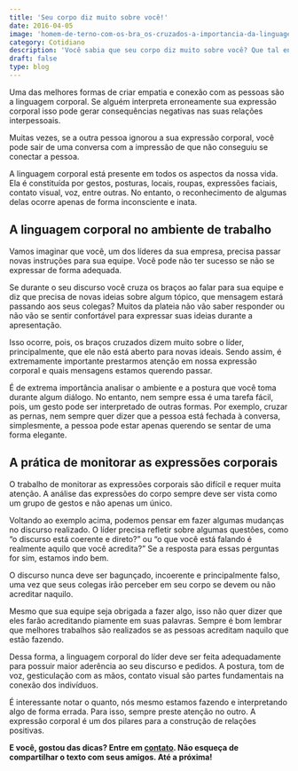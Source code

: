```yaml
---
title: 'Seu corpo diz muito sobre você!'
date: 2016-04-05
image: 'homem-de-terno-com-os-bra_os-cruzados-a-importancia-da-linguagem-corporal.jpg'
category: Cotidiano
description: 'Você sabia que seu corpo diz muito sobre você? Que tal entender um pouco mais sobre isso, leia aqui algumas dicas!'
draft: false
type: blog
---
```


Uma das melhores formas de criar empatia e conexão com as pessoas são a linguagem corporal. Se alguém interpreta erroneamente sua expressão corporal isso pode gerar consequências negativas nas suas relações interpessoais.

Muitas vezes, se a outra pessoa ignorou a sua expressão corporal, você pode sair de uma conversa com a impressão de que não conseguiu se conectar a pessoa.

A linguagem corporal está presente em todos os aspectos da nossa vida. Ela é constituída por gestos, posturas, locais, roupas, expressões faciais, contato visual, voz, entre outras. No entanto, o reconhecimento de algumas delas ocorre apenas de forma inconsciente e inata.

## A linguagem corporal no ambiente de trabalho

Vamos imaginar que você, um dos líderes da sua empresa, precisa passar novas instruções para sua equipe. Você pode não ter sucesso se não se expressar de forma adequada.

Se durante o seu discurso você cruza os braços ao falar para sua equipe e diz que precisa de novas ideias sobre algum tópico, que mensagem estará passando aos seus colegas? Muitos da plateia não vão saber responder ou não vão se sentir confortável para expressar suas ideias durante a apresentação.

Isso ocorre, pois, os braços cruzados dizem muito sobre o líder, principalmente, que ele não está aberto para novas ideais. Sendo assim, é extremamente importante prestarmos atenção em nossa expressão corporal e quais mensagens estamos querendo passar.

É de extrema importância analisar o ambiente e a postura que você toma durante algum diálogo. No entanto, nem sempre essa é uma tarefa fácil, pois, um gesto pode ser interpretado de outras formas. Por exemplo, cruzar as pernas, nem sempre quer dizer que a pessoa está fechada à conversa, simplesmente, a pessoa pode estar apenas querendo se sentar de uma forma elegante.

## A prática de monitorar as expressões corporais

O trabalho de monitorar as expressões corporais são difícil e requer muita atenção. A análise das expressões do corpo sempre deve ser vista como um grupo de gestos e não apenas um único.

Voltando ao exemplo acima, podemos pensar em fazer algumas mudanças no discurso realizado. O líder precisa refletir sobre algumas questões, como “o discurso está coerente e direto?” ou “o que você está falando é realmente aquilo que você acredita?” Se a resposta para essas perguntas for sim, estamos indo bem.

O discurso nunca deve ser bagunçado, incoerente e principalmente falso, uma vez que seus colegas irão perceber em seu corpo se devem ou não acreditar naquilo.

Mesmo que sua equipe seja obrigada a fazer algo, isso não quer dizer que eles farão acreditando piamente em suas palavras. Sempre é bom lembrar que melhores trabalhos são realizados se as pessoas acreditam naquilo que estão fazendo.

Dessa forma, a linguagem corporal do líder deve ser feita adequadamente para possuir maior aderência ao seu discurso e pedidos. A postura, tom de voz, gesticulação com as mãos, contato visual são partes fundamentais na conexão dos indivíduos.

É interessante notar o quanto, nós mesmo estamos fazendo e interpretando algo de forma errada. Para isso, sempre preste atenção no outro. A expressão corporal é um dos pilares para a construção de relações positivas.

**E você, gostou das dicas? Entre em [contato](/contato/). Não esqueça de compartilhar o texto com seus amigos. Até a próxima!**
